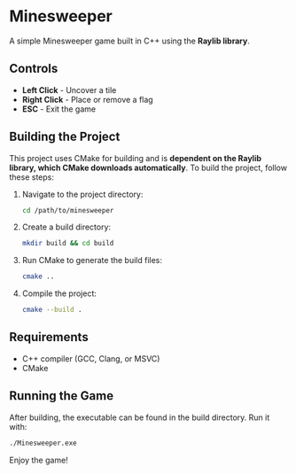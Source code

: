 # Minesweeper

A simple Minesweeper game built in C++ using the **Raylib library**.

## Controls
- **Left Click** - Uncover a tile
- **Right Click** - Place or remove a flag
- **ESC** - Exit the game

## Building the Project
This project uses CMake for building and is **dependent on the Raylib library, which CMake downloads automatically**. To build the project, follow these steps:

1. Navigate to the project directory:
   ```sh
   cd /path/to/minesweeper
   ```
2. Create a build directory:
   ```sh
   mkdir build && cd build
   ```
3. Run CMake to generate the build files:
   ```sh
   cmake ..
   ```
4. Compile the project:
   ```sh
   cmake --build .
   ```

## Requirements
- C++ compiler (GCC, Clang, or MSVC)
- CMake

## Running the Game
After building, the executable can be found in the build directory. Run it with:
   ```sh
   ./Minesweeper.exe
   ```

Enjoy the game!

